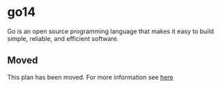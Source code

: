 # go14

Go is an open source programming language that makes it easy to build simple, reliable, and efficient software.

## Moved

This plan has been moved. For more information see [here](https://github.com/habitat-sh/core-plans#additional-plans)
